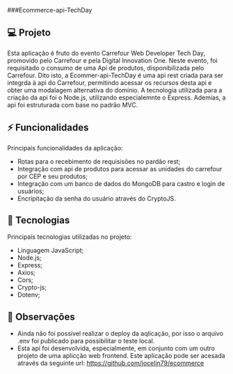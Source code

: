 ###Ecommerce-api-TechDay

## 💻 Projeto

Esta aplicação é fruto do evento Carrefour Web Developer Tech Day, promovido pelo Carrefour e pela Digital Innovation One. Neste evento, foi requisitado o consumo de uma
Api de produtos, disponibilizada pelo Carrefour. Dito isto, a Ecommer-api-TechDay é uma api rest criada para ser integrda à api do Carrefour, permitindo acessar os
recursos desta api e obter uma modalagem alternativa do domínio. A tecnologia utilizada para a criação da api foi o Node.js, utilizando especialemnte o Express. Ademias,
a api foi estruturada com base no padrão MVC.

## ⚡ Funcionalidades

Principais funcionalidades da aplicação:
- Rotas para o recebimento de requisisões no pardão rest;
- Integração com api de produtos para acessar as unidades do carrefour por CEP e seu produtos;
- Integração com um banco de dados do MongoDB para castro e login de usuários;
- Encripitação da senha do usuário através do CryptoJS.


## 🚀 Tecnologias

Principais tecnologias utilizadas no projeto:
- Linguagem JavaScript;
- Node.js;
- Express;
- Axios;
- Cors;
- Crypto-js;
- Dotenv;

## 💬 Observações
 - Ainda não foi possível realizar o deploy da aqlicação, por isso o arquivo .env foi publicado para possibilitar o teste local.
 - Esta api foi desenvolvida, especialmente, em conjunto com um outro projeto de uma aplicção web frontend. Este aplicação pode ser acesada através da seguinte 
 url: https://github.com/jocelin79/ecommerce
